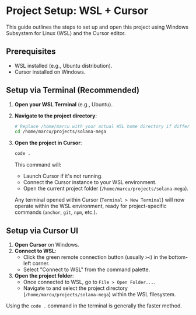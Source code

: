 # Project Setup: WSL + Cursor

This guide outlines the steps to set up and open this project using Windows Subsystem for Linux (WSL) and the Cursor editor.

## Prerequisites

*   WSL installed (e.g., Ubuntu distribution).
*   Cursor installed on Windows.

## Setup via Terminal (Recommended)

1.  **Open your WSL Terminal** (e.g., Ubuntu).

2.  **Navigate to the project directory**:
    ```bash
    # Replace /home/marcu with your actual WSL home directory if different
    cd /home/marcu/projects/solana-mega
    ```

3.  **Open the project in Cursor**:
    ```bash
    code .
    ```

    This command will:
    *   Launch Cursor if it's not running.
    *   Connect the Cursor instance to your WSL environment.
    *   Open the current project folder (`/home/marcu/projects/solana-mega`).

    Any terminal opened within Cursor (`Terminal > New Terminal`) will now operate within the WSL environment, ready for project-specific commands (`anchor`, `git`, `npm`, etc.).

## Setup via Cursor UI

1.  **Open Cursor** on Windows.
2.  **Connect to WSL**:
    *   Click the green remote connection button (usually `><`) in the bottom-left corner.
    *   Select "Connect to WSL" from the command palette.
3.  **Open the project folder**:
    *   Once connected to WSL, go to `File > Open Folder...`.
    *   Navigate to and select the project directory (`/home/marcu/projects/solana-mega`) within the WSL filesystem.

Using the `code .` command in the terminal is generally the faster method. 